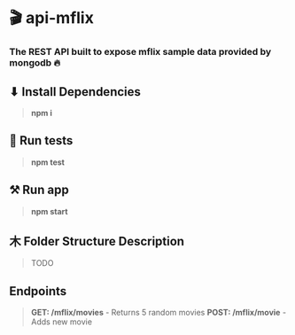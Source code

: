 # 🎬 api-mflix 
### The REST API built to expose mflix sample data provided by mongodb 🔥
## ⬇ Install Dependencies 
> **npm i**

## 🎯 Run tests 
> **npm test** 

## ⚒️ Run app 
> **npm start** 

## ⽊ Folder Structure Description 
> TODO

## Endpoints
> **GET: /mflix/movies**   -   Returns 5 random movies
> **POST: /mflix/movie**  -   Adds new movie
